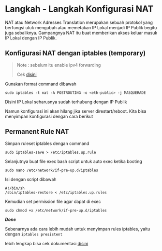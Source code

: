 # Langkah - Langkah Konfigurasi NAT 
NAT atau Network Adresses Translation merupakan sebuah protokol yang berfungsi utuk mengubah atau memetakan IP Lokal menjadi IP Publik begitu juga sebaliknya. Gampangnya NAT itu buat memberikan akses keluar masuk IP Lokal dengan IP Publik.
## Konfigurasi NAT dengan iptables (temporary)
> Note : sebelum itu enable ipv4 forwarding
>
> Cek [disini](https://github.com/diotriandika/learn-networking/blob/99911b8455ac5cc6a0edf7eb9e1b885fa326437d/Basic%20Configuration%20Linux/Assesmen%20Sistem%20Jaringan%20XI/IP-Forwarding.md)

Gunakan format command dibawah

    sudo iptables -t nat -A POSTROUTING -o <eth-public> -j MASQUERADE

Disini IP Lokal seharusnya sudah terhubung dengan IP Publik



Namun konfigurasi ini akan hilang jika server direstart/reboot. Kita bisa menyimpan konfigurasi dengan cara berikut

## Permanent Rule NAT
Simpan ruleset iptables dengan command

    sudo iptables-save > /etc/iptables.up.rule

Selanjutnya buat file exec bash script untuk auto exec ketika booting

    sudo nano /etc/network/if-pre-up.d/iptables

Isi dengan script dibawah
```
#!/bin/sh
/sbin/iptables-restore < /etc/iptables.up.rules
```

Kemudian set permission file agar dapat di exec

    sudo chmod +x /etc/network/if-pre-up.d/iptables

**_Done_**

Sebenarnya ada cara lebih mudah untuk menyimpan rules iptables, yaitu dengan `iptables presistent`

lebih lengkap bisa cek dokumentasi [disini](https://wiki.debian.org/iptables)
